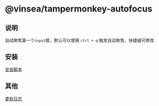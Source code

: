 # @vinsea/tampermonkey-autofocus

## 说明
自动聚焦第一个`input`框，默认可以使用 `ctrl + q` 触发自动聚焦，快捷键可修改

## 安装
[安装脚本](https://greasyfork.org/zh-CN/scripts/444304-auto-focus-on-first-input)

## 其他
[更新日志](CHANGELOG.md)
